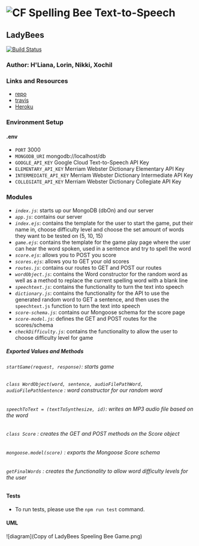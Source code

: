 ![CF](https://rlv.zcache.com/spelling_bee_champion_metal_ornament-r35035800243e486fb9e0cd2dd9a0fa4f_x7s2p_8byvr_307.jpg?rvtype=content) Spelling Bee Text-to-Speech
==============================================

## LadyBees
[![Build Status](https://travis-ci.org/vladimirsan/cf-travis-deployment.svg?branch=master)](https://travis-ci.org/vladimirsan/cf-travis-deployment)

### Author: H'Liana, Lorin, Nikki, Xochil

### Links and Resources
* [repo](https://github.com/ladybees/spellingBee/blob/master/README.md)
* [travis]()
* [Heroku](https://ladybees.herokuapp.com/)

### Environment Setup
#### .env
- `PORT` 3000
- `MONGODB_URI` mongodb://localhost/db
- `GOOGLE_API_KEY` Google Cloud Text-to-Speech API Key 
- `ELEMENTARY_API_KEY` Merriam Webster Dictionary Elementary API Key
- `INTERMEDIATE_API_KEY` Merriam Webster Dictionary Intermediate API Key
- `COLLEGIATE_API_KEY` Merriam Webster Dictionary Collegiate API Key

### Modules
- *`index.js`*: starts up our MongoDB (dbOn) and our server
- *`app.js`*: contains our server
- *`index.ejs`*: contains the template for the user to start the game, put their name in, choose difficulty level and choose the set amount of words they want to be tested on (5, 10, 15)
- *`game.ejs`*: contains the template for the game play page where the user can hear the word spoken, used in a sentence and try to spell the word
- *`score.ejs`*: allows you to POST you score
- *`scores.ejs`*: allows you to GET your old scores
- *`routes.js`*: contains our routes to GET and POST our routes
- *`wordObject.js`*: contains the Word constructor for the random word as well as a method to replace the current spelling word with a blank line
- *`speechtext.js`*: contains the functionality to turn the text into speech
- *`dictionary.js`*: contains the functionality for the API to use the generated random word to GET a sentence, and then uses the `speechtext.js` function to turn the text into speech
- *`score-schema.js`*: contains our Mongoose schema for the score page
- *`score-model.js`*: defines the GET and POST routes for the scores/schema
- *`checkDifficulty.js`*: contains the functionality to allow the user to choose difficulty level for game
#### 
##### Exported Values and Methods
###### `startGame(request, response)`: starts game

###### `class WordObject(word, sentence, audioFilePathWord, audioFilePathSentence` : word constructor for our random word

###### `speechToText = (textToSynthesize, id)`: writes an MP3 audio file based on the word

###### `class Score` : creates the GET and POST methods on the Score object

###### `mongoose.model(score)` : exports the Mongoose Score schema

###### `getFinalWords` : creates the functionality to allow word difficulty levels for the user


#### Tests
* To run tests, please use the `npm run test` command.

#### UML
![diagram](Copy of LadyBees Speeling Bee Game.png)